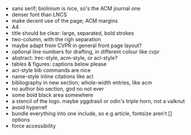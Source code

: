 * sans serif; biolinium is nice, so's the ACM journal one
* denser font than LNCS
* make decent use of the page; ACM margins
* A4
* title should be clear: large, separated, bold strokes
* two-column, with the righ separation
* maybe adapt from CVPR in general front page layout?
* optional line numbers for drafting, in different colour like cvpr
* abstract: lrec-style, acm-style, or acl-style?
* tables & figures: captions below please
* acl-style bib commands are nice
* name-style inline citations like acl
* bibliography in new section; whole-width entries, like acm
* no author bio section, god no not ever
* some bold black area somewhere
* a stencil of the logo. maybe yggdrasil or odin's triple horn, not a valknut
* avoid hyperref
* bundle everything into one include, so e.g article, fontsize aren't [] options
* force accessibility